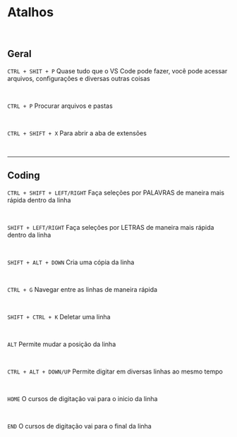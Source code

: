# Atalhos

</br>

## Geral 

`CTRL + SHIT + P`
Quase tudo que o VS Code pode fazer, você pode acessar arquivos, configurações e diversas outras coisas

</br>

`CTRL + P`
Procurar arquivos e pastas

</br>

`CTRL + SHIFT + X`
Para abrir a aba de extensões

</br>

_______________________________________________________________

## Coding

`CTRL + SHIFT + LEFT/RIGHT`
Faça seleções por PALAVRAS de maneira mais rápida dentro da linha

</br>

`SHIFT + LEFT/RIGHT`
Faça seleções por LETRAS de maneira mais rápida dentro da linha

</br>

`SHIFT + ALT + DOWN`
Cria uma cópia da linha

</br>

`CTRL + G`
Navegar entre as linhas de maneira rápida

</br>

`SHIFT + CTRL + K`
Deletar uma linha

</br>

`ALT`
Permite mudar a posição da linha

</br>

`CTRL + ALT + DOWN/UP`
Permite digitar em diversas linhas ao mesmo tempo

</br>

`HOME`
O cursos de digitação vai para o inicio da linha

</br>

`END`
O cursos de digitação vai para o final da linha



